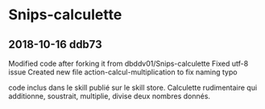 # Snips-calculette
2018-10-16 ddb73
----------------
Modified code after forking it from dbddv01/Snips-calculette
Fixed utf-8 issue
Created new file action-calcul-multiplication to fix naming typo

code inclus dans le skill publié sur le skill store. Calculette rudimentaire qui additionne, soustrait, multiplie, divise deux nombres donnés. 
